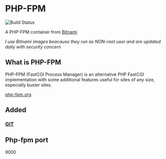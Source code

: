 # PHP-FPM

![Build Status](https://drone.ch1.ninja/api/badges/Ch1ch1/docker-php-fpm/status.svg)

A PHP-FPM container from [Bitnami](https://hub.docker.com/r/bitnami/php-fpm)

*I use Bitnami images beacause they run as NON-root user and are updated daily with security concern*

## What is PHP-FPM

PHP-FPM (FastCGI Process Manager) is an alternative PHP FastCGI implementation with some additional features useful for sites of any size, especially busier sites.

[php-fpm.org](https://php-fpm.org)

## Added

### [GIT](https://git-scm.com/)  

## Php-fpm port

9000
